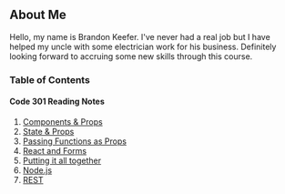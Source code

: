 ## About Me

Hello, my name is Brandon Keefer. I've never had a real job but I have helped my uncle with some electrician work for
his business. Definitely looking forward to accruing some new skills through this course.

### Table of Contents

#### Code 301 Reading Notes

1. [Components & Props](./notes/components.md)
2. [State & Props](./notes/state.md)
3. [Passing Functions as Props](./notes/funcs.md)
4. [React and Forms](./notes/forms.md)
5. [Putting it all together](./notes/together.md)
6. [Node.js](./notes/node.md)
7. [REST](./notes/rest.md)

